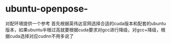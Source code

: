 # ubuntu-openpose-
对配环境提供一个参考
首先根据英伟达官网选择合适的cuda版本和配套的ubuntu版本，如果ubuntu半根过高就要根据cuda要求对gcc进行降级，对gcc+降级，根据cuda选择对应cudnn不用多说了

